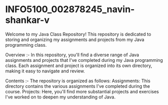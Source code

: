 # INFO5100_002878245_navin-shankar-v

Welcome to my Java Class Repository! This repository is dedicated to storing and organizing my assignments and projects from my Java programming class.

Overview :-
In this repository, you'll find a diverse range of Java assignments and projects that I've completed during my Java programming class. Each assignment and project is organized into its own directory, making it easy to navigate and review.

Contents :-
The repository is organized as follows:
Assignments: This directory contains the various assignments I've completed during the course.
Projects: Here, you'll find more substantial projects and exercises I've worked on to deepen my understanding of Java.
